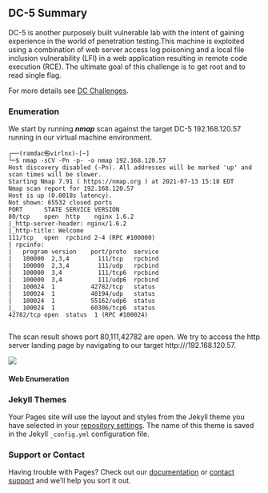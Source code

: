 ## DC-5 Summary

DC-5 is another purposely built vulnerable lab with the intent of gaining experience in the world of penetration testing.This machine is exploited using a combination of web server access log poisoning and a local file inclusion vulnerability (LFI) in a web application resulting in remote code execution (RCE). The ultimate goal of this challenge is to get root and to read single flag.

For more details see [DC Challenges](https://www.five86.com/dc-5.html).

### Enumeration

We start by running ***nmap*** scan against the target DC-5 192.168.120.57 running in our virtual machine environment.

```VB
┌──(ramdac㉿virlnx)-[~]
└─$ nmap -sCV -Pn -p- -o nmap 192.168.120.57
Host discovery disabled (-Pn). All addresses will be marked 'up' and scan times will be slower.
Starting Nmap 7.91 ( https://nmap.org ) at 2021-07-13 15:18 EDT
Nmap scan report for 192.168.120.57
Host is up (0.0018s latency).
Not shown: 65532 closed ports
PORT      STATE SERVICE VERSION
80/tcp    open  http    nginx 1.6.2
|_http-server-header: nginx/1.6.2
|_http-title: Welcome
111/tcp   open  rpcbind 2-4 (RPC #100000)
| rpcinfo: 
|   program version    port/proto  service
|   100000  2,3,4        111/tcp   rpcbind
|   100000  2,3,4        111/udp   rpcbind
|   100000  3,4          111/tcp6  rpcbind
|   100000  3,4          111/udp6  rpcbind
|   100024  1          42782/tcp   status
|   100024  1          48194/udp   status
|   100024  1          55162/udp6  status
|_  100024  1          60306/tcp6  status
42782/tcp open  status  1 (RPC #100024)


```
The scan result shows port 80,111,42782 are open. We try to access the http server landing page by navigating to our target http:///192.168.120.57.

![](https://com.ramdac.sh/assets/img/profile.jpg?v=1&s=100)

#### Web Enumeration

### Jekyll Themes

Your Pages site will use the layout and styles from the Jekyll theme you have selected in your [repository settings](https://github.com/n8UR3RmH9M/08gTNzCvTQrIiCN28YTn/settings/pages). The name of this theme is saved in the Jekyll `_config.yml` configuration file.

### Support or Contact

Having trouble with Pages? Check out our [documentation](https://docs.github.com/categories/github-pages-basics/) or [contact support](https://support.github.com/contact) and we’ll help you sort it out.
